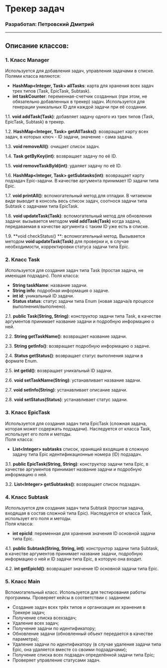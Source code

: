 # Трекер задач
### Разработал: Петровский Дмитрий

---
## Описание классов:
### 1. Класс Manager
  
Используется для добавления задач, управления задачами в списке. Полями класса являются:  
* **HashMap<Integer, Task> allTasks**: карта для хранения всех задач трех типов (Task, EpicTask, Subtask).
* **int taskCounter**: переменная-счетчик созданных (при этом, не обязательно добавленных в трекер) задач.
Используется для генерации уникальных ID для каждой задачи при её создании.
  
1.1.  **void addTask(Task)**: добавляет задачу одного из трех типов (Task, EpicTask, Subtask) в трекер.  
  
1.2. **HashMap<Integer, Task> getAllTasks()**: возвращает карту всех задач, в которых ключ - ID задачи, 
значение - сама задача.
  
1.3. **void removeAll()**: очищает список задач.  
  
1.4. **Task getByKey(int)**: возвращает задачу по её ID.  
  
1.5. **void removeTaskById(int)**: удаляет задачу по её ID.  
  
1.6. **HashMap<Integer, Task> getSubtasks(int)**: возвращает карту подзадач Epic-задачи. 
В качестве аргумента принимает ID задачи типа Epic.  
  
1.7. **void printAll()**: вспомогательный метод для отладки. В читаемом виде выводит в консоль 
весь список задач, соотнося задачи типа Subtask с задачами типа EpicTask.  
  
1.8. **void updateTask(Task)**: вспомогательный метод для обновления задачи: вызывается методом
 **void addTask(Task)** когда задача, передаваемая в качестве аргумента с таким ID уже есть в списке.  
  
1.9. **void checkStatus() **: вспомогательный метод. Вызывается методом **void updateTask(Task)** для
проверки и, в случае необходимости, корректировки статуса задачи типа Epic.  

### 2. Класс Task
  
  
Используется для создания задач типа Task (простая задача, не имеющая подзадач). 
Поля класса:  
* **String taskName**: название задачи.
* **String info**: подробная информация о задаче.
* **int id**: уникальный ID задачи.
* **Status status**: статус задачи типа Enum (новая задача/в процессе выполнения/выполнено).
  
2.1. **public Task(String, String)**: конструктор задачи типа Task, в качестве аргументов принимает 
название задачи и подробную информацию о ней.  
  
2.2. **String getTaskName()**: возвращает название задачи.  
  
2.3. **String getInfo()**: возвращает подробную информацию о задаче.  
  
2.4. **Status getStatus()**: возвращает статус выполнения задачи в формате Enum.  

2.5. **int getId()**: возвращает уникальный ID задачи.  

2.6. **void setTaskName(String)**: устанавливает название задачи.  
  
2.7. **void setInfo(String)**: устанавливает описание задачи. 
  
2.8. **void setStatus(Status)**: устанавливает статус задачи.  

### 3. Класс EpicTask


Используется для создания задач типа EpicTask (сложная задача, которая может содержать подзадачи).
Наследуется от класса Task, использует его поля и методы.  
Поля класса:  
* **List\<Integer> subtasks** список, хранящий входящие в сложную задачу типа Epic идентификационные
номера (ID) подзадач.  
  
3.1. **public EpicTask(String, String)**: конструктор задачи типа Epic, в качестве аргументов 
принимает название задачи и подробную информацию о ней.  
  
3.2. **List\<Integer> getSubtasks()**: возвращает список подзадач.

### 4. Класс Subtask


Используется для создания задач типа Subtask (простая задача, входящая в состав сложной типа Epic).
Наследуется от класса Task, использует его поля и методы.  
Поля класса:  
* **int epicId**: переменная для хранения значения ID основной задачи типа Epic.
  
4.1. **public Subtask(String, String, int)**: конструктор задачи типа Subtask, 
в качестве аргументов принимает название задачи, подробную информацию о ней и ID задачи типа Epic, 
в которую она входит.  
  
4.2. **int getEpicId()**: возвращает значениe ID основной задачи типа Epic.  

### 5. Класс Main


Вспомогательный класс. Используется для тестирования работы программы. Проверяет 
кейсы в соответствии с заданием:  
* Создание задач всех трёх типов и организация их хранения в Трекере задач;
* Получение списка всехзадач;
* Удаление всех задач;
* Получение задачи по идентификатору;
* Обновление задачи (обновленный объект передается в качестве параметра);
* Удаление задачи по идентификатору (в случае удаления задачи типа Epic, 
она удаляется вместе со своими подзадачами);
* Получение списка всех подзадач определённой задачи типа Epic;
* Проверяет управление статусами задач.
